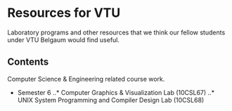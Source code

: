 # Resources for VTU

Laboratory programs and other resources that we think our fellow students under VTU Belgaum would find useful.

## Contents 

Computer Science & Engineering related course work. 

* Semester 6
..* Computer Graphics & Visualization Lab (10CSL67)
..* UNIX System Programming and Compiler Design Lab (10CSL68)